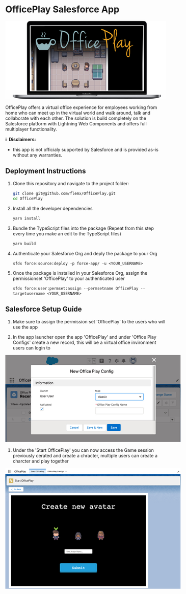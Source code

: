 # OfficePlay Salesforce App

<img  src="github_files/OfficePlay_laptop.png" />

OfficePlay offers a virtual office experience for employees working from home who can meet up in the virtual world and walk around, talk and collaborate with each other. The solution is build completely on the Salesforce platform with Lightning Web Components and offers full multiplayer functionality.

**ℹ️&nbsp;&nbsp;Disclaimers:**

- this app is not officialy supported by Salesforce and is provided as-is without any warranties.

## Deployment Instructions

1. Clone this repository and navigate to the project folder:

   ```sh
   git clone git@github.com/flemx/OfficePlay.git
   cd OfficePlay
   ```

1. Install all the developer dependencies 

   ```sh
   yarn install
   ```

1. Bundle the TypeScript files into the package (Repeat from this step every time you make an edit to the TypeScript files)

   ```sh
   yarn build
   ```

1. Authenticate your Salesforce Org and deply the package to your Org

   ```apex
   sfdx force:source:deploy -p force-app/ -u <YOUR_USERNAME>
   ```

1. Once the package is installed in your Salesforce Org, assign the permissionset 'OfficePlay' to your authenticated user

   ```apex
   sfdx force:user:permset:assign --permsetname OfficePlay --targetusername <YOUR_USERNAME>
   ```

## Salesforce Setup Guide


1. Make sure to assign the permission set 'OfficePlay' to the users who will use the app


1. In the app launcher open the app 'OfficePlay' and under 'Office Play Configs' create a new record, this will be a virtual office invironment users can login to

<img src="github_files/newgame.jpg" style="max-width:550px;"/>

1. Under the 'Start OfficePlay' you can now access the Game session previously cerated and create a chracter, multiple users can create a charcter and play together

<img src="github_files/newchar.jpg" style="max-width:550px;" />



